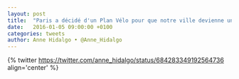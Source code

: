 ```yaml
---
layout: post
title:  "Paris a décidé d'un Plan Vélo pour que notre ville devienne une capitale mondiale du vélo"
date:   2016-01-05 09:00:00 +0100
categories: tweets
author: Anne Hidalgo • @Anne_Hidalgo
---
```

{% twitter https://twitter.com/anne_hidalgo/status/684283349192564736 align='center' %}
